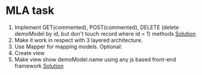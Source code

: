 # MLA task

1. Implement GET(commented), POST(commented), DELETE (delete demoModel by id, but don't touch record where id = 1) methods 
[Solution](https://github.com/troopers-group-a/mla-homework-ChristinaGolovach/blob/developer/MLA_task/Controllers/DemoController.cs)
2. Make it work in respect with 3 layered architecture.
3. Use Mapper for mapping models.
Optional: 
1. Create view 
2. Make view show demoModel.name using any js based front-end framework [Solution](https://github.com/troopers-group-a/mla-homework-ChristinaGolovach/tree/developer/MLA_task.UI/mla-front)
